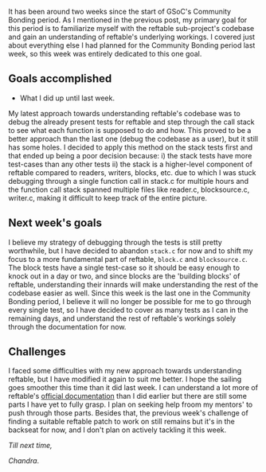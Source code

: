 It has been around two weeks since the start of GSoC's Community Bonding period. As I mentioned in the previous post, my primary goal for this period is to familiarize myself with the reftable sub-project's codebase and gain an understanding of reftable's underlying workings. I covered just about everything else I had planned for the Community Bonding period last week, so this week was entirely dedicated to this one goal.

## Goals accomplished
- What I did up until last week.

My latest approach towards understanding reftable's codebase was to debug the already present tests for reftable and step through the call stack to see what each function is supposed to do and how. This proved to be a better approach than the last one (debug the codebase as a user), but it still has some holes. I decided to apply this method on the stack tests first and that ended up being a poor decision because:
i) the stack tests have more test-cases than any other tests 
ii) the stack is a higher-level component of reftable compared to readers, writers, blocks, etc. due to which I was stuck debugging through a single function call in stack.c for multiple hours and the function call stack spanned multiple files like reader.c, blocksource.c, writer.c, making it difficult to keep track of the entire picture.

## Next week's goals
I believe my strategy of debugging through the tests is still pretty worthwhile, but I have decided to abandon `stack.c` for now and to shift my focus to a more fundamental part of reftable, `block.c` and `blocksource.c`. The block tests have a single test-case so it should be easy enough to knock out in a day or two, and since blocks are the 'building blocks' of reftable, understanding their innards will make understanding the rest of the codebase easier as well. Since this week is the last one in the Community Bonding period, I believe it will no longer be possible for me to go through every single test, so I have decided to cover as many tests as I can in the remaining days, and understand the rest of reftable's workings solely through the documentation for now.

## Challenges
I faced some difficulties with my new approach towards understanding reftable, but I have modified it again to suit me better. I hope the sailing goes smoother this time than it did last week. I can understand a lot more of reftable's [official documentation](https://git-scm.com/docs/reftable) than I did earlier but there are still some parts I have yet to fully grasp. I plan on seeking help froom my mentors' to push through those parts. Besides that, the previous week's challenge of finding a suitable reftable patch to work on still remains but it's in the backseat for now, and I don't plan on actively tackling it this week.


_Till next time,_

_Chandra_.
